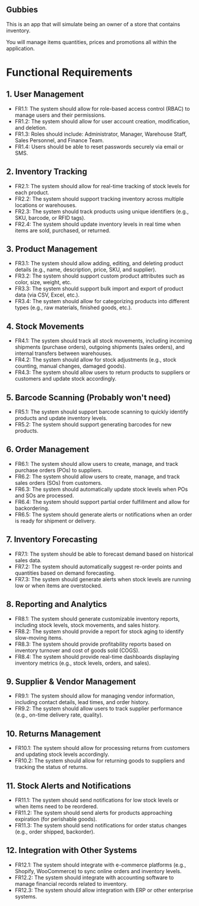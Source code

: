 ## Gubbies

This is an app that will simulate being an owner of a store that contains inventory.

You will manage items quantities, prices and promotions all within the application.


# Functional Requirements
## 1. User Management
- FR1.1: The system should allow for role-based access control (RBAC) to manage users and their permissions.
- FR1.2: The system should allow for user account creation, modification, and deletion.
- FR1.3: Roles should include: Administrator, Manager, Warehouse Staff, Sales Personnel, and Finance Team.
- FR1.4: Users should be able to reset passwords securely via email or SMS.
## 2. Inventory Tracking
- FR2.1: The system should allow for real-time tracking of stock levels for each product.
- FR2.2: The system should support tracking inventory across multiple locations or warehouses.
- FR2.3: The system should track products using unique identifiers (e.g., SKU, barcode, or RFID tags).
- FR2.4: The system should update inventory levels in real time when items are sold, purchased, or returned.
## 3. Product Management
- FR3.1: The system should allow adding, editing, and deleting product details (e.g., name, description, price, SKU, and supplier).
- FR3.2: The system should support custom product attributes such as color, size, weight, etc.
- FR3.3: The system should support bulk import and export of product data (via CSV, Excel, etc.).
- FR3.4: The system should allow for categorizing products into different types (e.g., raw materials, finished goods, etc.).
## 4. Stock Movements
- FR4.1: The system should track all stock movements, including incoming shipments (purchase orders), outgoing shipments (sales orders), and internal transfers between warehouses.
- FR4.2: The system should allow for stock adjustments (e.g., stock counting, manual changes, damaged goods).
- FR4.3: The system should allow users to return products to suppliers or customers and update stock accordingly.
## 5. Barcode Scanning  (Probably won't need)
- FR5.1: The system should support barcode scanning to quickly identify products and update inventory levels.
- FR5.2: The system should support generating barcodes for new products.
## 6. Order Management
- FR6.1: The system should allow users to create, manage, and track purchase orders (POs) to suppliers.
- FR6.2: The system should allow users to create, manage, and track sales orders (SOs) from customers.
- FR6.3: The system should automatically update stock levels when POs and SOs are processed.
- FR6.4: The system should support partial order fulfillment and allow for backordering.
- FR6.5: The system should generate alerts or notifications when an order is ready for shipment or delivery.
## 7. Inventory Forecasting
- FR7.1: The system should be able to forecast demand based on historical sales data.
- FR7.2: The system should automatically suggest re-order points and quantities based on demand forecasting.
- FR7.3: The system should generate alerts when stock levels are running low or when items are overstocked.
## 8. Reporting and Analytics
- FR8.1: The system should generate customizable inventory reports, including stock levels, stock movements, and sales history.
- FR8.2: The system should provide a report for stock aging to identify slow-moving items.
- FR8.3: The system should provide profitability reports based on inventory turnover and cost of goods sold (COGS).
- FR8.4: The system should provide real-time dashboards displaying inventory metrics (e.g., stock levels, orders, and sales).
## 9. Supplier & Vendor Management
- FR9.1: The system should allow for managing vendor information, including contact details, lead times, and order history.
- FR9.2: The system should allow users to track supplier performance (e.g., on-time delivery rate, quality).
## 10. Returns Management
- FR10.1: The system should allow for processing returns from customers and updating stock levels accordingly.
- FR10.2: The system should allow for returning goods to suppliers and tracking the status of returns.
## 11. Stock Alerts and Notifications
- FR11.1: The system should send notifications for low stock levels or when items need to be reordered.
- FR11.2: The system should send alerts for products approaching expiration (for perishable goods).
- FR11.3: The system should send notifications for order status changes (e.g., order shipped, backorder).
## 12. Integration with Other Systems
- FR12.1: The system should integrate with e-commerce platforms (e.g., Shopify, WooCommerce) to sync online orders and inventory levels.
- FR12.2: The system should integrate with accounting software to manage financial records related to inventory.
- FR12.3: The system should allow integration with ERP or other enterprise systems.